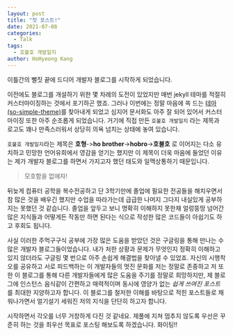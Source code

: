 ```yaml
---
layout: post
title: "첫 포스트!"
date: 2021-07-08
categories:
  - Talk
tags:
  - 호불호 개발일지
author: HoHyeong Kang
---
```




이틀간의 뻘짓 끝에 드디어 개발자 블로그를 시작하게 되었습니다.

이전에도 블로그를 개설하기 위한 몇 차례의 도전이 있었지만 매번 jekyll 테마를 적절히 커스터마이징하는 것에서 포기하곤 했죠. 그러나 이번에는 정말 마음에 쏙 드는 [테마(so-simple-theme)](https://github.com/mmistakes/so-simple-theme)를 찾아내게 되었고 심지어 문서화도 아주 잘 되어 있어서 커스터마이징 또한 아주 순조롭게 되었습니다. 거기에 직접 만든 `호불호 개발일지` 라는 제목과 로고도 꽤나 만족스러워서 상당히 의욕 넘치는 상태에 놓여 있습니다.

`호불호 개발일지`라는 제목은 **호형**->**ho brother**->**hobro**->**호불호** 로 이어지는 다소 유치하고 민망한 언어유희에서 영감을 얻기는 했지만 이 제목이 더욱 마음에 들었던 이유는 제가 개발자 블로그를 하면서 가지고자 했던 태도와 일맥상통하기 때문입니다.

> 모호함을 없애자!

뒤늦게 컴퓨터 공학을 복수전공하고 단 3학기만에 졸업에 필요한 전공들을 해치우면서 참 많은 것을 배우긴 했지만 수업을 따라가는데 급급한 나머지 그다지 내실있게 공부하지는 못했던 것 같습니다. 졸업을 앞두고 보니 명확히 이해하지 못한채 얼렁뚱땅 넘어간 많은 지식들과 어떻게든 작동만 하면 된다는 식으로 작성한 많은 코드들이 아쉽기도 하고 후회도 됩니다. 

사실 이러한 주먹구구식 공부에 가장 많은 도움을 받았던 것은 구글링을 통해 만나는 수많은 개발자 블로그들이었습니다. 내가 처한 상황과 문제가 무엇인지 정확히 이해하고 있지 않더라도 구글링 몇 번으로 아주 손쉽게 해결법을 찾아낼 수 있었죠. 자신의 시행착오를 공유하고 서로 피드백하는 이 개발자들의 멋진 문화를 저는 정말로 존중하고 저 또한 이 블로그를 통해 다른 개발자들에게 많은 도움을 주기를 정말로 희망하지만,  제 블로그에 인스턴스 음식같이 간편하고 매력적이며 동시에 영양가 없는 *쉽게 쓰여진 포스트* 를 최대한 지양하고자 합니다. 이 블로그를 철저한 이해를 바탕으로 적힌 포스트들로 채워나가면서 얼기설기 세워진 저의 지식을 단단히 하고자 합니다.

시작하면서 각오를 너무 거창하게 다진 것 같네요. 제풀에 지쳐 멈추지 않도록 우선은 꾸준히 하는 것을 최우선 목표로 포스팅 해보도록 하겠습니다. 화이팅!!